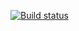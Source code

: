 [![Build status](https://ci.appveyor.com/api/projects/status/rmdatld47lj2s07l?svg=true)](https://ci.appveyor.com/project/Nastysshaaa/hwjavaselenium2-1)